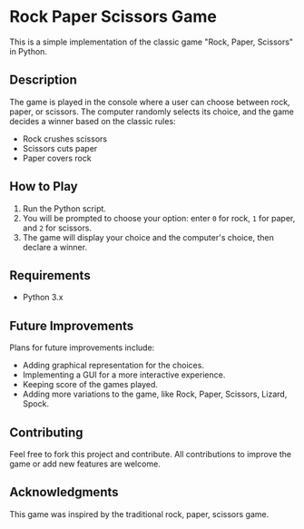 # Rock Paper Scissors Game

This is a simple implementation of the classic game "Rock, Paper, Scissors" in Python. 

## Description

The game is played in the console where a user can choose between rock, paper, or scissors. The computer randomly selects its choice, and the game decides a winner based on the classic rules:
- Rock crushes scissors
- Scissors cuts paper
- Paper covers rock

## How to Play

1. Run the Python script.
2. You will be prompted to choose your option: enter `0` for rock, `1` for paper, and `2` for scissors.
3. The game will display your choice and the computer's choice, then declare a winner.

## Requirements

- Python 3.x

## Future Improvements

Plans for future improvements include:
- Adding graphical representation for the choices.
- Implementing a GUI for a more interactive experience.
- Keeping score of the games played.
- Adding more variations to the game, like Rock, Paper, Scissors, Lizard, Spock.

## Contributing

Feel free to fork this project and contribute. All contributions to improve the game or add new features are welcome.


## Acknowledgments

This game was inspired by the traditional rock, paper, scissors game.

